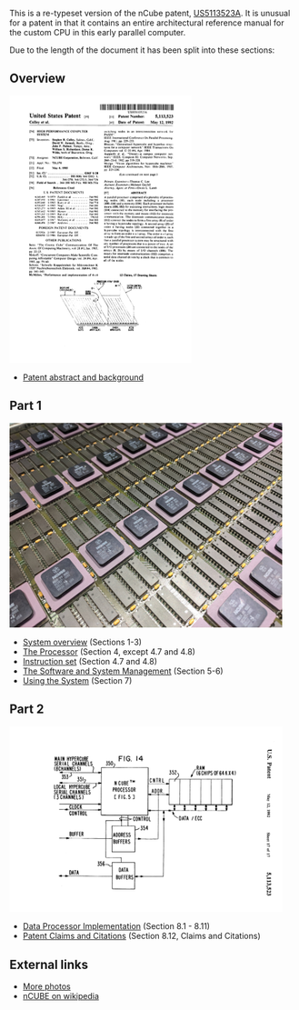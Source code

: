This is a re-typeset version of the nCube patent, [US5113523A](https://patents.google.com/patent/US5113523).
It is unusual for a patent in that it contains an entire architectural
reference manual for the custom CPU in this early parallel computer.

Due to the length of the document it has been split into these
sections:


## Overview
<a href="images/patent.jpg"><img src="images/patent.png" width="320px" alt="NCUBE patent cover sheet" /></a>
* [Patent abstract and background](abstract.md)


## Part 1
<a href="images/ncube-cpu.jpg"><img src="images/ncube-cpu.jpg" width="480px" alt="nCUBE CPU array" /></a>
* [System overview](overview.md) (Sections 1-3)
* [The Processor](processor.md) (Section 4, except 4.7 and 4.8)
* [Instruction set](instructions.md) (Section 4.7 and 4.8)
* [The Software and System Management](software.md) (Section 5-6)
* [Using the System](use.md) (Section 7)

## Part 2
<a href="images/fig-14.jpg"><img src="images/fig-14.png" width="480px" alt="nCUBE processor block diagram" /></a>
* [Data Processor Implementation](implementation.md) (Section 8.1 - 8.11)
* [Patent Claims and Citations](claims.md) (Section 8.12, Claims and Citations)

## External links
* [More photos](https://www.flickr.com/photos/osr/albums/72157703742799362)
* [nCUBE on wikipedia](https://en.wikipedia.org/wiki/NCUBE)

